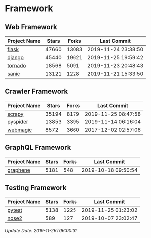 # Framework

## Web Framework

| Project Name | Stars | Forks | Last Commit |
| ------------ | ----- | ----- | ----------- |
| [flask](https://github.com/pallets/flask) | 47660 | 13083 | 2019-11-24 23:38:50 |
| [django](https://github.com/django/django) | 45440 | 19621 | 2019-11-25 19:59:42 |
| [tornado](https://github.com/tornadoweb/tornado) | 18568 | 5091 | 2019-11-23 20:48:43 |
| [sanic](https://github.com/huge-success/sanic) | 13121 | 1228 | 2019-11-21 15:33:50 |

## Crawler Framework

| Project Name | Stars | Forks | Last Commit |
| ------------ | ----- | ----- | ----------- |
| [scrapy](https://github.com/scrapy/scrapy) | 35194 | 8179 | 2019-11-25 08:47:58 |
| [pyspider](https://github.com/binux/pyspider) | 13853 | 3395 | 2019-11-14 06:16:04 |
| [webmagic](https://github.com/code4craft/webmagic) | 8572 | 3660 | 2017-12-02 02:57:06 |

## GraphQL Framework

| Project Name | Stars | Forks | Last Commit |
| ------------ | ----- | ----- | ----------- |
| [graphene](https://github.com/graphql-python/graphene) | 5181 | 548 | 2019-10-18 09:50:54 |

## Testing Framework

| Project Name | Stars | Forks | Last Commit |
| ------------ | ----- | ----- | ----------- |
| [pytest](https://github.com/pytest-dev/pytest) | 5138 | 1225 | 2019-11-25 01:23:02 |
| [nose2](https://github.com/nose-devs/nose2) | 589 | 127 | 2019-10-07 23:02:47 |

*Update Date: 2019-11-26T06:00:31*